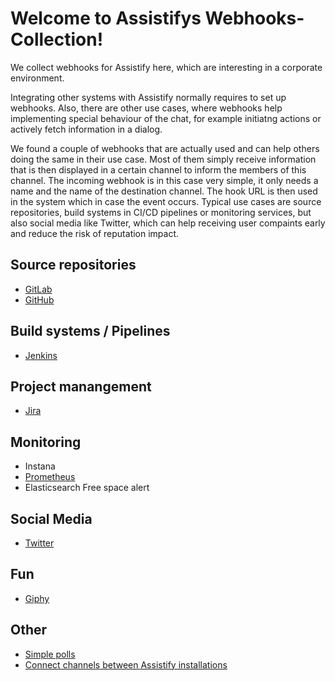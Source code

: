 # Welcome to Assistifys Webhooks-Collection!
We collect webhooks for Assistify here, which are interesting in a corporate environment.

Integrating other systems with Assistify normally requires to set up webhooks. Also, there are other use cases, where
webhooks help implementing special behaviour of the chat, for example initiatng actions or actively fetch information
in a dialog.

We found a couple of webhooks that are actually used and can help others doing the same in their use case. Most of them
simply receive information that is then displayed in a certain channel to inform the members of this channel. The
incoming webhook is in this case very simple, it only needs a name and the name of the destination channel. The hook
URL is then used in the system which in case the event occurs. Typical use cases are source repositories, build systems
in CI/CD pipelines or monitoring services, but also social media like Twitter, which can help receiving user compaints
early and reduce the risk of reputation impact.

## Source repositories
- [GitLab](GitLab.md)
- [GitHub](https://rocket.chat/docs/administrator-guides/integrations/github/)

## Build systems / Pipelines
- [Jenkins](https://rocket.chat/docs/administrator-guides/integrations/jenkins/)

## Project manangement
- [Jira](https://rocket.chat/docs/administrator-guides/integrations/jira/)

## Monitoring
- Instana
- [Prometheus](https://github.com/pavel-kazhavets/AlertmanagerRocketChat)
- Elasticsearch Free space alert

## Social Media
- [Twitter](Twitter.md)

## Fun
- [Giphy](https://rocket.chat/docs/administrator-guides/integrations/giphy/)

## Other
- [Simple polls](Poll.md)
- [Connect channels between Assistify installations](ConnectedChannels.md)
